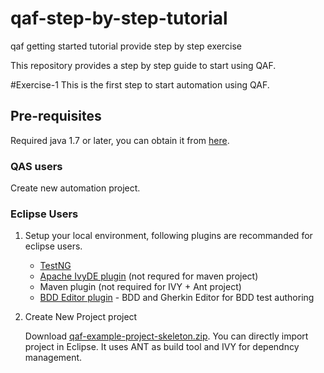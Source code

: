 # qaf-step-by-step-tutorial
qaf getting started tutorial provide step by step exercise 

This repository provides a step by step guide to start using QAF.

#Exercise-1
This is the first step to start automation using QAF.

## Pre-requisites
Required java 1.7 or later, you can obtain it from [here](http://www.oracle.com/technetwork/java/javase/downloads/index.html).

### QAS users
Create new automation project.

### Eclipse Users
1. Setup your local environment, following plugins are recommanded for eclipse users. 
   * [TestNG](http://testng.org/doc/eclipse.html)
   * [Apache IvyDE plugin](https://ant.apache.org/ivy/ivyde/download.html) (not requred for maven project)
   * Maven plugin (not required for IVY + Ant project)
   * [BDD Editor plugin](https://qmetry.github.io/qaf/editor/bdd/eclipse/) - BDD and Gherkin Editor for BDD test authoring

2. Create New Project project

   Download [qaf-example-project-skeleton.zip](https://github.com/qmetry/qaf-step-by-step-tutorial/releases/download/Exercise-1/qaf-example-project-skeleton.zip). You can directly import project in Eclipse. It uses ANT as build tool and IVY for dependncy management.
